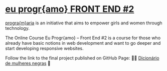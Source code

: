 # <a href = 'https://www.programaria.org/curso-online-euprogramo-fe2/'>eu progr{amo} FRONT END #2</a>

<a href = 'https://www.programaria.org/'>progra{m}aria</a> is an initiative that aims to empower girls and women through technology.

The Online Course Eu Progr{amo} – Front End #2 is a course for those who already have basic notions in web development and want to go deeper and start developing responsive websites.

Follow the link to the final project published on GitHub Page: 🦸‍♀
<a href = 'https://alteregocamila.github.io/euprogramo_programaria_frontend2/'>Dicionário de mulheres negras</a> 🚀
